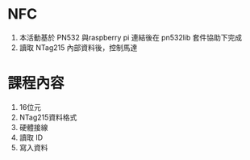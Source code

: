 # NFC
1. 本活動基於 PN532 與raspberry pi 連結後在 pn532lib 套件協助下完成
1. 讀取 NTag215 內部資料後，控制馬達

# 課程內容
1. 16位元
1. NTag215資料格式
1. 硬體接線
1. 讀取 ID
1. 寫入資料
